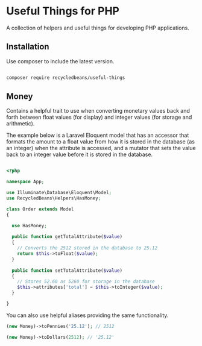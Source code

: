 # Useful Things for PHP

A collection of helpers and useful things for developing PHP applications.

## Installation

Use composer to include the latest version.

```bash

composer require recycledbeans/useful-things

```

## Money

Contains a helpful trait to use when converting monetary values back and forth between float values (for display) and integer values (for storage and arithmetic).

The example below is a Laravel Eloquent model that has an accessor that formats the amount to a float value from how it is stored in the database (as an integer) when the attribute is accessed, and a mutator that sets the value back to an integer value before it is stored in the database.

```php

<?php 

namespace App;

use Illuminate\Database\Eloquent\Model;
use RecycledBeans\Helpers\HasMoney;

class Order extends Model 
{

  use HasMoney;  
  
  public function getTotalAttribute($value)
  {
    // Converts the 2512 stored in the database to 25.12
    return $this->toFloat($value);
  }
  
  public function setTotalAttribute($value)
  {
    // Stores 52.60 as 5260 for storage in the database
    $this->attributes['total'] = $this->toInteger($value);
  }

}

```

You can also use helpful aliases providing the same functionality.

```php
(new Money)->toPennies('25.12'); // 2512

(new Money)->toDollars(2512); // '25.12'

```

